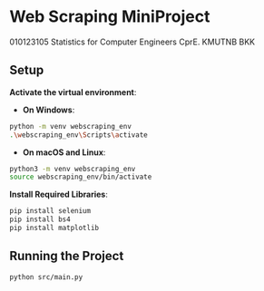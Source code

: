 # Web Scraping MiniProject
010123105 Statistics for Computer Engineers CprE. KMUTNB BKK


## Setup
**Activate the virtual environment**:
- **On Windows**:
```bash
python -m venv webscraping_env
.\webscraping_env\Scripts\activate
```

- **On macOS and Linux**:
```bash
python3 -m venv webscraping_env
source webscraping_env/bin/activate
```

**Install Required Libraries**:
```bash
pip install selenium
pip install bs4
pip install matplotlib
```

## Running the Project
```bash
python src/main.py
```